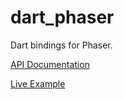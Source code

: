 # dart_phaser
Dart bindings for Phaser.

[API Documentation](https://thosakwe.github.io/dart_phaser)

[Live Example](https://thosakwe.github.io/dart_phaser_example)
